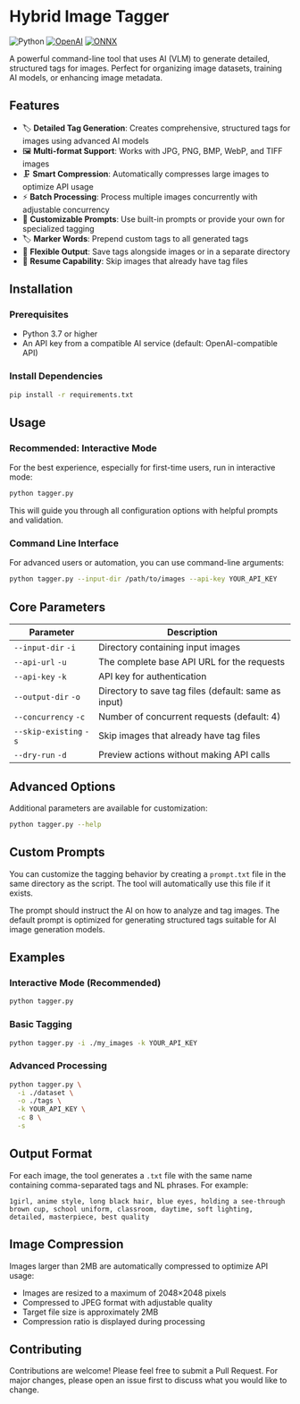 
# Hybrid Image Tagger

![Python](https://img.shields.io/badge/Python-3.10\+-00A67E?style=for-the-badge&logo=python&logoColor=white)
[![OpenAI](https://img.shields.io/badge/OpenAI-Compatible-00A67E?style=for-the-badge&logo=openai&logoColor=white)](https://openai.com/)
[![ONNX](https://img.shields.io/badge/ONNX-RUNTIME-00A67E?style=for-the-badge&logo=ONNX&logoColor=white)](https://openai.com/)

A powerful command-line tool that uses AI (VLM) to generate detailed, structured tags for images. Perfect for organizing image datasets, training AI models, or enhancing image metadata.

## Features

- 🏷️ **Detailed Tag Generation**: Creates comprehensive, structured tags for images using advanced AI models
- 🖼️ **Multi-format Support**: Works with JPG, PNG, BMP, WebP, and TIFF images
- 🗜️ **Smart Compression**: Automatically compresses large images to optimize API usage
- ⚡ **Batch Processing**: Process multiple images concurrently with adjustable concurrency
- 🎯 **Customizable Prompts**: Use built-in prompts or provide your own for specialized tagging
- 🏷️ **Marker Words**: Prepend custom tags to all generated tags
- 💾 **Flexible Output**: Save tags alongside images or in a separate directory
- 🔄 **Resume Capability**: Skip images that already have tag files

## Installation

### Prerequisites

- Python 3.7 or higher
- An API key from a compatible AI service (default: OpenAI-compatible API)

### Install Dependencies

```bash
pip install -r requirements.txt
```

## Usage

### Recommended: Interactive Mode

For the best experience, especially for first-time users, run in interactive mode:

```bash
python tagger.py
```

This will guide you through all configuration options with helpful prompts and validation.

### Command Line Interface

For advanced users or automation, you can use command-line arguments:

```bash
python tagger.py --input-dir /path/to/images --api-key YOUR_API_KEY
```

## Core Parameters

| Parameter | Description |
|-----------|-------------|
| `--input-dir` `-i` | Directory containing input images |
| `--api-url` `-u` | The complete base API URL for the requests |
| `--api-key` `-k` | API key for authentication |
| `--output-dir` `-o` | Directory to save tag files (default: same as input) |
| `--concurrency` `-c` | Number of concurrent requests (default: 4) |
| `--skip-existing` `-s` | Skip images that already have tag files |
| `--dry-run` `-d` | Preview actions without making API calls |

## Advanced Options

Additional parameters are available for customization:

```bash
python tagger.py --help
```

## Custom Prompts

You can customize the tagging behavior by creating a `prompt.txt` file in the same directory as the script. The tool will automatically use this file if it exists.

The prompt should instruct the AI on how to analyze and tag images. The default prompt is optimized for generating structured tags suitable for AI image generation models.

## Examples

### Interactive Mode (Recommended)

```bash
python tagger.py
```

### Basic Tagging

```bash
python tagger.py -i ./my_images -k YOUR_API_KEY
```

### Advanced Processing

```bash
python tagger.py \
  -i ./dataset \
  -o ./tags \
  -k YOUR_API_KEY \
  -c 8 \
  -s
```

## Output Format

For each image, the tool generates a `.txt` file with the same name containing comma-separated tags and NL phrases. For example:

```
1girl, anime style, long black hair, blue eyes, holding a see-through brown cup, school uniform, classroom, daytime, soft lighting, detailed, masterpiece, best quality
```

## Image Compression

Images larger than 2MB are automatically compressed to optimize API usage:

- Images are resized to a maximum of 2048×2048 pixels
- Compressed to JPEG format with adjustable quality
- Target file size is approximately 2MB
- Compression ratio is displayed during processing

## Contributing

Contributions are welcome! Please feel free to submit a Pull Request. For major changes, please open an issue first to discuss what you would like to change.
